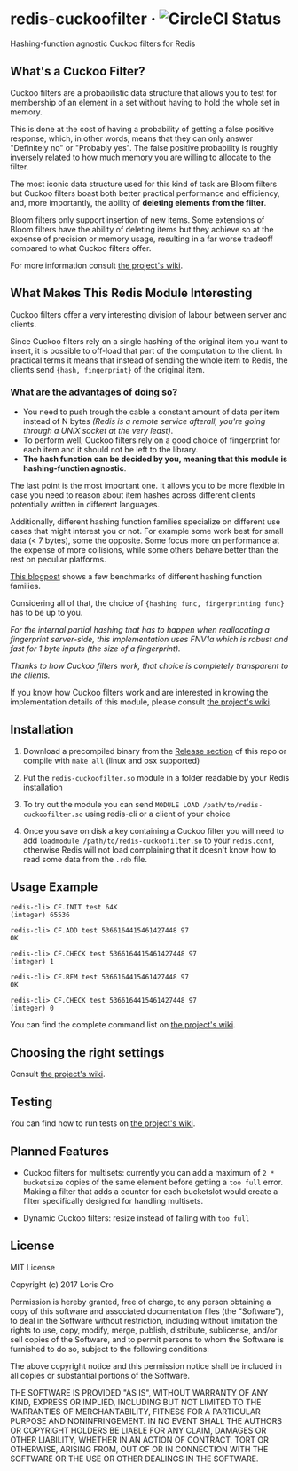 redis-cuckoofilter &middot; ![CircleCI Status](https://circleci.com/gh/kristoff-it/redis-cuckoofilter.svg?style=shield&circle-token=:circle-token)
==================
Hashing-function agnostic Cuckoo filters for Redis



What's a Cuckoo Filter?
-----------------------
Cuckoo filters are a probabilistic data structure that allows you to test for 
membership of an element in a set without having to hold the whole set in 
memory.

This is done at the cost of having a probability of getting a false positive 
response, which, in other words, means that they can only answer "Definitely no" 
or "Probably yes". The false positive probability is roughly inversely related 
to how much memory you are willing to allocate to the filter.

The most iconic data structure used for this kind of task are Bloom filters 
but Cuckoo filters boast both better practical performance and efficiency, and, 
more importantly, the ability of **deleting elements from the filter**. 

Bloom filters only support insertion of new items.
Some extensions of Bloom filters have the ability of deleting items but they 
achieve so at the expense of precision or memory usage, resulting in a far worse 
tradeoff compared to what Cuckoo filters offer.

For more information consult
[the project's wiki](https://github.com/kristoff-it/redis-cuckoofilter/wiki/1.-Cuckoo-VS-Bloom).

What Makes This Redis Module Interesting
----------------------------------------
Cuckoo filters offer a very interesting division of labour between server and 
clients.

Since Cuckoo filters rely on a single hashing of the original item you want to 
insert, it is possible to off-load that part of the computation to the client. 
In practical terms it means that instead of sending the whole item to Redis, the
clients send `{hash, fingerprint}` of the original item.

### What are the advantages of doing so?
	
- You need to push trough the cable a constant amount of data per item instead 
  of N bytes *(Redis is a remote service afterall, you're going through a UNIX 
  socket at the very least)*.
- To perform well, Cuckoo filters rely on a good choice of fingerprint for each 
  item and it should not be left to the library.
- **The hash function can be decided by you, meaning that this module is 
  hashing-function agnostic**.

The last point is the most important one. 
It allows you to be more flexible in case you need to reason about item hashes 
across different clients potentially written in different languages. 

Additionally, different hashing function families specialize on different use 
cases that might interest you or not. For example some work best for small data 
(< 7 bytes), some the opposite. Some focus more on performance at the expense of 
more collisions, while some others behave better than the rest on peculiar 
platforms.

[This blogpost](http://aras-p.info/blog/2016/08/09/More-Hash-Function-Tests/) 
shows a few benchmarks of different hashing function families.

Considering all of that, the choice of `{hashing func, fingerprinting func}` has 
to be up to you.

*For the internal partial hashing that has to happen when reallocating a 
fingerprint server-side, this implementation uses FNV1a which is robust and fast 
for 1 byte inputs (the size of a fingerprint).*

*Thanks to how Cuckoo filters work, that choice is completely transparent to the 
clients.*

If you know how Cuckoo filters work and are interested in knowing the implementation
details of this module, please consult
[the project's wiki](https://github.com/kristoff-it/redis-cuckoofilter/wiki/2.-Implementation-details).


Installation 
------------

1. Download a precompiled binary from the 
   [Release section](https://github.com/kristoff-it/redis-cuckoofilter/releases/) 
   of this repo or compile with `make all` (linux and osx supported)

2. Put the `redis-cuckoofilter.so` module in a folder readable by your Redis 
   installation

3. To try out the module you can send 
   `MODULE LOAD /path/to/redis-cuckoofilter.so` using redis-cli or a client of 
   your choice

4. Once you save on disk a key containing a Cuckoo filter you will need to add 
   `loadmodule /path/to/redis-cuckoofilter.so` to your `redis.conf`, otherwise 
   Redis will not load complaining that it doesn't know how to read some data 
   from the `.rdb` file.


Usage Example
-------------

```
redis-cli> CF.INIT test 64K
(integer) 65536
 
redis-cli> CF.ADD test 5366164415461427448 97
OK

redis-cli> CF.CHECK test 5366164415461427448 97
(integer) 1

redis-cli> CF.REM test 5366164415461427448 97
OK 

redis-cli> CF.CHECK test 5366164415461427448 97
(integer) 0
```

You can find the complete command list on
[the project's wiki](https://github.com/kristoff-it/redis-cuckoofilter/wiki/4.-Module-Commands-(API)).


Choosing the right settings
---------------------------
Consult [the project's wiki](https://github.com/kristoff-it/redis-cuckoofilter/wiki/3.-SIZE,-FPSIZE-and-Error-Rate).


Testing 
-------

You can find how to run tests on
[the project's wiki](https://github.com/kristoff-it/redis-cuckoofilter/wiki/5.-Testing).

Planned Features
----------------

- Cuckoo filters for multisets: currently you can add a maximum of 
  `2 * bucketsize` copies of the same element before getting a `too full` error. 
  Making a filter that adds a counter for each bucketslot would create a filter 
  specifically designed for handling multisets. 

- Dynamic Cuckoo filters: resize instead of failing with `too full`


License
-------

MIT License

Copyright (c) 2017 Loris Cro

Permission is hereby granted, free of charge, to any person obtaining a copy
of this software and associated documentation files (the "Software"), to deal
in the Software without restriction, including without limitation the rights
to use, copy, modify, merge, publish, distribute, sublicense, and/or sell
copies of the Software, and to permit persons to whom the Software is
furnished to do so, subject to the following conditions:

The above copyright notice and this permission notice shall be included in all
copies or substantial portions of the Software.

THE SOFTWARE IS PROVIDED "AS IS", WITHOUT WARRANTY OF ANY KIND, EXPRESS OR
IMPLIED, INCLUDING BUT NOT LIMITED TO THE WARRANTIES OF MERCHANTABILITY,
FITNESS FOR A PARTICULAR PURPOSE AND NONINFRINGEMENT. IN NO EVENT SHALL THE
AUTHORS OR COPYRIGHT HOLDERS BE LIABLE FOR ANY CLAIM, DAMAGES OR OTHER
LIABILITY, WHETHER IN AN ACTION OF CONTRACT, TORT OR OTHERWISE, ARISING FROM,
OUT OF OR IN CONNECTION WITH THE SOFTWARE OR THE USE OR OTHER DEALINGS IN THE
SOFTWARE.
